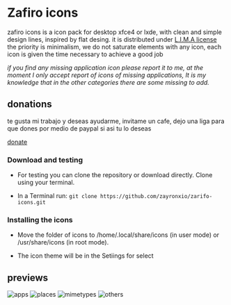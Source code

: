 
# Zafiro icons 
zafiro icons is a icon pack for desktop xfce4 or lxde, with clean and simple design lines, inspired by flat desing. 
it is distributed under [L.I.M.A license](https://limalicense.com/getlicense/)
the priority is minimalism, we do not saturate elements with any icon,
each icon is given the time necessary to achieve a good job

*if you find any missing application icon please report it to me,
at the moment I only accept report of icons of missing applications,
It is my knowledge that in the other categories there are some missing to add.*

## donations
te gusta mi trabajo y deseas ayudarme, invitame un cafe, dejo una liga para que dones por medio de paypal si asi tu lo deseas

[donate](https://www.paypal.me/zayronxio)

### Download and testing

   - For testing you can clone the repository or download directly. Clone using your terminal.

   - In a Terminal run: 
    `git clone https://github.com/zayronxio/zarifo-icons.git`

### Installing the icons

   - Move the folder of icons to /home/.local/share/icons (in user mode) or /usr/share/icons (in root mode).

   - The icon theme will be in the Setiings for select
   


## previews

![apps](https://raw.githubusercontent.com/zayronxio/Zafiro-icons/master/previews/apps.png)
![places](https://raw.githubusercontent.com/zayronxio/Zafiro-icons/master/previews/places.png)
![mimetypes](https://raw.githubusercontent.com/zayronxio/Zafiro-icons/master/previews/mimetypes.png)
![others](https://raw.githubusercontent.com/zayronxio/Zafiro-icons/master/previews/others.png)

